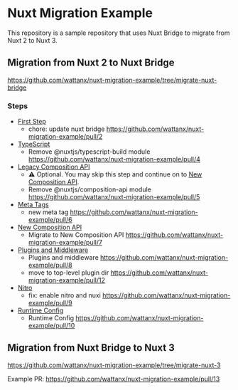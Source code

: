 # Nuxt Migration Example

This repository is a sample repository that uses Nuxt Bridge to migrate from Nuxt 2 to Nuxt 3.

## Migration from Nuxt 2 to Nuxt Bridge

https://github.com/wattanx/nuxt-migration-example/tree/migrate-nuxt-bridge

### Steps
- [First Step](https://nuxt.com/docs/bridge/overview)
  - chore: update nuxt bridge https://github.com/wattanx/nuxt-migration-example/pull/2
- [TypeScript](https://nuxt.com/docs/bridge/typescript)
  - Remove @nuxtjs/typescript-build module https://github.com/wattanx/nuxt-migration-example/pull/4
- [Legacy Composition API](https://nuxt.com/docs/bridge/bridge-composition-api)
  - ⚠️ Optional. You may skip this step and continue on to [New Composition API](https://nuxt.com/docs/bridge/nuxt3-compatible-api).
  - Remove @nuxtjs/composition-api module https://github.com/wattanx/nuxt-migration-example/pull/5
- [Meta Tags](https://nuxt.com/docs/bridge/meta)
  - new meta tag https://github.com/wattanx/nuxt-migration-example/pull/6
- [New Composition API](https://nuxt.com/docs/bridge/nuxt3-compatible-api)
  - Migrate to New Composition API https://github.com/wattanx/nuxt-migration-example/pull/7
- [Plugins and Middleware](https://nuxt.com/docs/bridge/plugins-and-middleware)
  - Plugins and middleware https://github.com/wattanx/nuxt-migration-example/pull/8
  - move to top-level plugin dir https://github.com/wattanx/nuxt-migration-example/pull/12
- [Nitro](https://nuxt.com/docs/bridge/nitro)
  - fix: enable nitro and nuxi https://github.com/wattanx/nuxt-migration-example/pull/9
- [Runtime Config](https://nuxt.com/docs/bridge/runtime-config)
  - Runtime Config https://github.com/wattanx/nuxt-migration-example/pull/10
 
## Migration from Nuxt Bridge to Nuxt 3

https://github.com/wattanx/nuxt-migration-example/tree/migrate-nuxt-3

Example PR: https://github.com/wattanx/nuxt-migration-example/pull/13 
